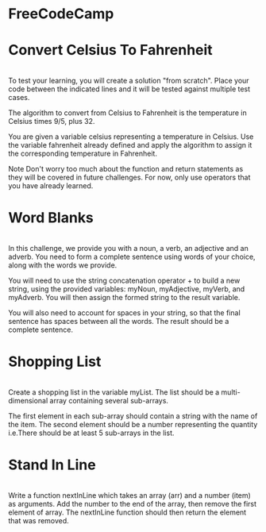 # FreeCodeCamp
<b><h1>Convert Celsius To Fahrenheit</h1></b>
<br/>
To test your learning, you will create a solution "from scratch". Place your code between the indicated lines and it will be tested against multiple test cases.

The algorithm to convert from Celsius to Fahrenheit is the temperature in Celsius times 9/5, plus 32.

You are given a variable celsius representing a temperature in Celsius. Use the variable fahrenheit already defined and apply the algorithm to assign it the corresponding temperature in Fahrenheit.

Note
Don't worry too much about the function and return statements as they will be covered in future challenges. For now, only use operators that you have already learned.
<br/>
<b><h1>Word Blanks</h1></b>
<br/>
In this challenge, we provide you with a noun, a verb, an adjective and an adverb. You need to form a complete sentence using words of your choice, along with the words we provide.

You will need to use the string concatenation operator + to build a new string, using the provided variables: myNoun, myAdjective, myVerb, and myAdverb. You will then assign the formed string to the result variable.

You will also need to account for spaces in your string, so that the final sentence has spaces between all the words. The result should be a complete sentence.
<br/>
<b><h1>Shopping List</h1></b>
<br/>
Create a shopping list in the variable myList. The list should be a multi-dimensional array containing several sub-arrays.

The first element in each sub-array should contain a string with the name of the item. The second element should be a number representing the quantity i.e.There should be at least 5 sub-arrays in the list.
<br/>
<b><h1>Stand In Line</h1></b>
<br/>
Write a function nextInLine which takes an array (arr) and a number (item) as arguments. Add the number to the end of the array, then remove the first element of array. The nextInLine function should then return the element that was removed.
